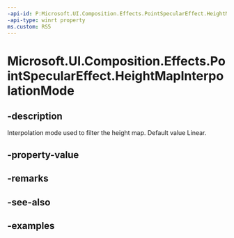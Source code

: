 ```yaml
---
-api-id: P:Microsoft.UI.Composition.Effects.PointSpecularEffect.HeightMapInterpolationMode
-api-type: winrt property
ms.custom: RS5
---
```


<!-- Property syntax.
public CanvasImageInterpolation HeightMapInterpolationMode { get;  set; }
-->

# Microsoft.UI.Composition.Effects.PointSpecularEffect.HeightMapInterpolationMode

## -description
Interpolation mode used to filter the height map. Default value Linear.

## -property-value

## -remarks

## -see-also

## -examples

